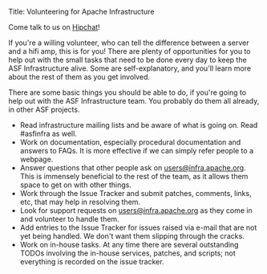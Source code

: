 Title: Volunteering for Apache Infrastructure


Come talk to us on [Hipchat](http://infra.chat)!

If you're a willing volunteer, who can tell the difference between a server and a hifi amp, this is for you! There are plenty of opportunities for you to help out with the small tasks that need to be done every day to keep the ASF Infrastructure alive. Some are self-explanatory, and you'll learn more about the rest of them as you get involved.

There are some basic things you should be able to do, if you're going to help out with the ASF Infrastructure team. You probably do them all already, in other ASF projects.

  - Read infrastructure mailing lists and be aware of what is going on. Read #asfinfra as well.
  - Work on documentation, especially procedural documentation and answers to FAQs. It is more effective if we can simply refer people to a webpage.
  - Answer questions that other people ask on users@infra.apache.org. This is immensely beneficial to the rest of the team, as it allows them space to get on with other things.
  - Work through the Issue Tracker and submit patches, comments, links, etc, that may help in resolving them.
  - Look for support requests on users@infra.apache.org as they come in and volunteer to handle them.
  - Add entries to the Issue Tracker for issues raised via e-mail that are not yet being handled. We don't want them slipping through the cracks.
  - Work on in-house tasks. At any time there are several outstanding TODOs involving the in-house services, patches, and scripts; not everything is recorded on the issue tracker.


